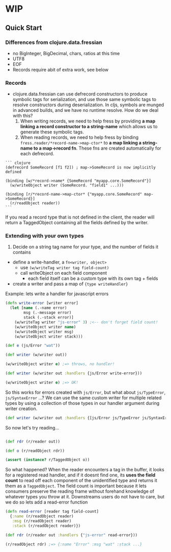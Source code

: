 
# WIP

## Quick Start

### Differences from clojure.data.fressian
  + no BigInteger, BigDecimal, chars, ratios at this time
  + UTF8
  + EOF
  + Records require abit of extra work, see below

### Records
   - clojure.data.fressian can use defrecord constructors to produce symbolic tags for serialization, and use those same symbolic tags to resolve constructors during deserialization. In cljs, symbols are munged in advanced builds, and we have no runtime resolve. How do we deal with this?
     1. When writing records, we need to help fress by providing __a map linking a record constructor to a string-name__ which allows us to generate these symbolic tags.
     2. When reading records, we need to help fress by binding `fress.reader/*record-name->map-ctor*` to  __a map linking a string-name to a map->record fn__. These fns are created automatically for each defrecord.

    ``` clojure
    (defrecord SomeRecord [f1 f2]) ; map->SomeRecord is now implicitly defined

    (binding [w/*record->name* {SomeRecord "myapp.core.SomeRecord"}]
      (w/writeObject writer (SomeRecord. "field1" ...)))

    (binding [r/*record-name->map-ctor* {"myapp.core.SomeRecord" map->SomeRecord}]
      (r/readObject reader))
    ```

If you read a record type that is not defined in the client, the reader will return a TaggedObject containing all the fields defined by the writer.


### Extending with your own types
  1. Decide on a string tag name for your type, and the number of fields it contains
  + define a write-handler, a `fn<writer, object>`
    + use `(w/writeTag writer tag field-count)`
    + call writeObject on each field component
      + each field itself can be a custom type with its own tag + fields
  + create a writer and pass a map of `{type writeHandler}`


  Example: lets write a handler for javascript errors

  ``` clojure
  (defn write-error [writer error]
    (let [name (.-name error)
          msg (.-message error)
          stack (.-stack error)]
      (w/writeTag writer "js-error" 3) ;<-- don't forget field count!
      (w/writeObject writer name)
      (w/writeObject writer msg)
      (w/writeObject writer stack)))

  (def e (js/Error "wat"))

  (def writer (w/writer out))

  (w/writeObject writer e) ;=> throws, no handler!

  (def writer (w/writer out :handlers {js/Error write-error}))

  (w/writeObject writer e) ;=> OK!
  ```
So this works for errors created with `js/Error`, but what about `js/TypeError`, `js/SyntaxError` ...? We can use the same custom writer for multiple related types by using a collection of those types in our handler argument during writer creation.

  ```clojure
  (def writer (w/writer out :handlers {[js/Error js/TypeError js/SyntaxError]  write-error}))
  ```

  So now let's try reading...

  ```clojure

  (def rdr (r/reader out))

  (def o (r/readObject rdr))

  (assert (instance? r/TaggedObject o))
  ```

  So what happened? When the reader encounters a tag in the buffer, it looks for a registered read handler, and if it doesnt find one, its **uses the field count** to read off each component of the unidentified type and returns it them as a `TaggedObject`. The field count is important because it lets consumers preserve the reading frame without forehand knowledge of whatever types you throw at it. Downstreams users do not have to care, but we do so lets add a read-error function

  ```clojure
  (defn read-error [reader tag field-count]
    {:name (r/readObject reader)
     :msg (r/readObject reader)
     :stack (r/readObject reader)})

  (def rdr (r/reader out :handlers {"js-error" read-error}))

  (r/readObject rdr) ;=> {:name "Error" :msg "wat" :stack ...}

  ```


